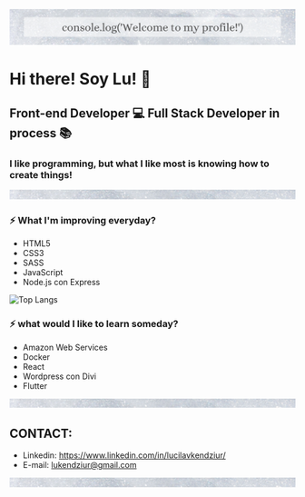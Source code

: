 ![Banner Image](/image/banner2.png)

# Hi there! Soy Lu! :wave:
## Front-end Developer :computer: Full Stack Developer in process :books:

### I like programming, but what I like most is knowing how to create things!

![Banner Image](/image/small-banner.png)
### :zap: What I'm improving everyday?
* HTML5
* CSS3
* SASS       
* JavaScript
* Node.js con Express

 ![Top Langs](https://github-readme-stats.vercel.app/api/top-langs/?username=Lukendziur&theme=buefy)
### :zap: what would I like to learn someday?
* Amazon Web Services
* Docker
* React
* Wordpress con Divi
* Flutter

![Banner Image](/image/small-banner.png)


## CONTACT:

* Linkedin: https://www.linkedin.com/in/lucilavkendziur/
* E-mail: lukendziur@gmail.com

![Banner Image](/image/small-banner.png)












